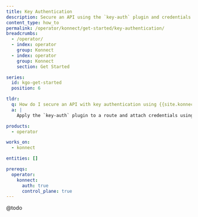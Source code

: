 ```yaml
---
title: Key Authentication
description: Secure an API using the `key-auth` plugin and credentials from a `KongConsumer`.
content_type: how_to
permalink: /operator/konnect/get-started/key-authentication/
breadcrumbs:
  - /operator/
  - index: operator
    group: Konnect
  - index: operator
    group: Konnect
    section: Get Started

series:
  id: kgo-get-started
  position: 6

tldr:
  q: How do I secure an API with key authentication using {{site.konnect_short_name}} CRDs?
  a: |
    Apply the `key-auth` plugin to a route and attach credentials using the `KongConsumer` and `KongCredentialAPIKey` CRDs.

products:
  - operator

works_on:
  - konnect

entities: []

prereqs:
  operator:
    konnect:
      auth: true
      control_plane: true
---
```

@todo